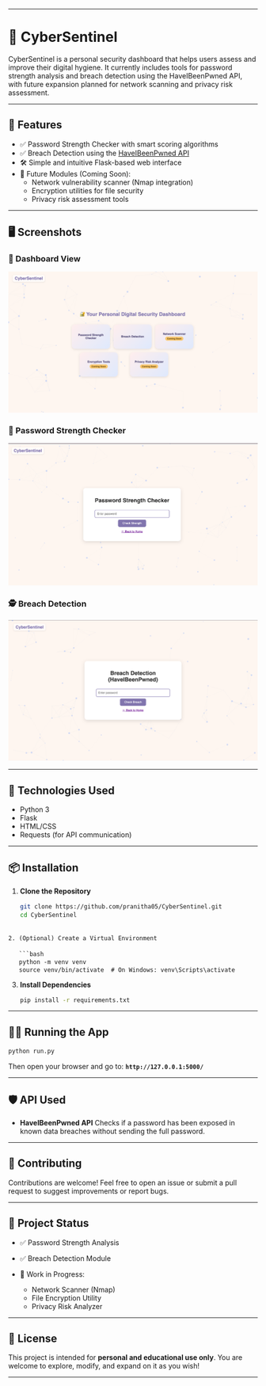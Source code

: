 
---


# 🔐 CyberSentinel

CyberSentinel is a personal security dashboard that helps users assess and improve their digital hygiene. It currently includes tools for password strength analysis and breach detection using the HaveIBeenPwned API, with future expansion planned for network scanning and privacy risk assessment.

---

## 🚀 Features

- ✅ Password Strength Checker with smart scoring algorithms  
- ✅ Breach Detection using the [HaveIBeenPwned API](https://haveibeenpwned.com/API)  
- 🛠️ Simple and intuitive Flask-based web interface  
- 🧭 Future Modules (Coming Soon):
  - Network vulnerability scanner (Nmap integration)
  - Encryption utilities for file security
  - Privacy risk assessment tools

---

## 🖥️ Screenshots

### 🧩 Dashboard View
![Dashboard Screenshot](images/dasboard.png)

### 🔐 Password Strength Checker
![Password Strength](images/passwordchecker.png)

### 🕵️ Breach Detection
![Breach Detection](images/breachdetection.png)

---

## 🧪 Technologies Used

- Python 3  
- Flask  
- HTML/CSS  
- Requests (for API communication)

---

## 📦 Installation

1. **Clone the Repository**

   ```bash
   git clone https://github.com/pranitha05/CyberSentinel.git
   cd CyberSentinel
```

2. (Optional) Create a Virtual Environment

   ```bash
   python -m venv venv
   source venv/bin/activate  # On Windows: venv\Scripts\activate
   ```

3. **Install Dependencies**

   ```bash
   pip install -r requirements.txt
   ```

---

## 🧑‍💻 Running the App

```bash
python run.py
```

Then open your browser and go to:
**`http://127.0.0.1:5000/`**

---

## 🛡️ API Used

* **HaveIBeenPwned API**
  Checks if a password has been exposed in known data breaches without sending the full password.

---


## 🤝 Contributing

Contributions are welcome!
Feel free to open an issue or submit a pull request to suggest improvements or report bugs.

---


## 📌 Project Status

* ✅ Password Strength Analysis
* ✅ Breach Detection Module
* 🔄 Work in Progress:

  * Network Scanner (Nmap)
  * File Encryption Utility
  * Privacy Risk Analyzer

---

## 📄 License

This project is intended for **personal and educational use only**.
You are welcome to explore, modify, and expand on it as you wish!

---



